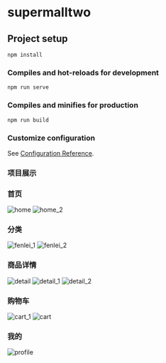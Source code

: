 # supermalltwo

## Project setup
```
npm install
```

### Compiles and hot-reloads for development
```
npm run serve
```

### Compiles and minifies for production
```
npm run build
```

### Customize configuration
See [Configuration Reference](https://cli.vuejs.org/config/).
### 项目展示
### 首页
![home](https://user-images.githubusercontent.com/79703638/116690696-5b0eba80-a9ec-11eb-8af3-69466535780b.png)
![home_2](https://user-images.githubusercontent.com/79703638/116690708-606c0500-a9ec-11eb-88c6-b9b575f1d435.png)
### 分类
![fenlei_1](https://user-images.githubusercontent.com/79703638/116690756-6feb4e00-a9ec-11eb-8379-b397ff09b283.png)
![fenlei_2](https://user-images.githubusercontent.com/79703638/116690763-724da800-a9ec-11eb-902b-a1f624f9efb9.png)
### 商品详情
![detail](https://user-images.githubusercontent.com/79703638/116690792-7da0d380-a9ec-11eb-8a10-80a5c285b1f8.png)
![detail_1](https://user-images.githubusercontent.com/79703638/116690801-80032d80-a9ec-11eb-9e30-916467ed447c.png)
![detail_2](https://user-images.githubusercontent.com/79703638/116690812-8396b480-a9ec-11eb-8fb7-f0b4e3dda5d2.png)
### 购物车
![cart_1](https://user-images.githubusercontent.com/79703638/116690828-8c878600-a9ec-11eb-98b9-2b560e6ec38e.png)
![cart](https://user-images.githubusercontent.com/79703638/116690831-8db8b300-a9ec-11eb-9612-bb688fef5343.png)
### 我的
![profile](https://user-images.githubusercontent.com/79703638/116690848-94dfc100-a9ec-11eb-878c-1c94ff6093ee.png)

